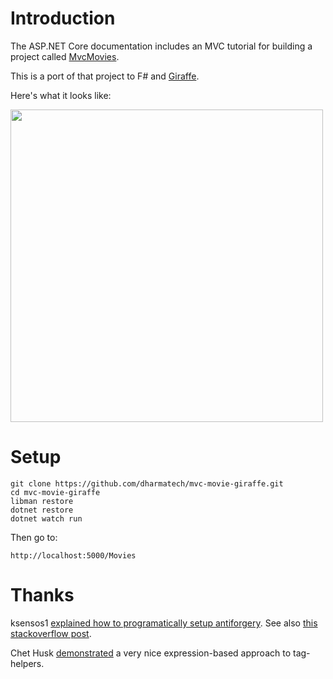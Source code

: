 
# Introduction

The ASP.NET Core documentation includes an MVC tutorial for building a project called [MvcMovies](https://docs.microsoft.com/en-us/aspnet/core/tutorials/first-mvc-app/?view=aspnetcore-5.0).

This is a port of that project to F# and [Giraffe](https://github.com/giraffe-fsharp/Giraffe).

Here's what it looks like:

<img src="https://i.imgur.com/NGqH1H7.png" width="500">

# Setup

```
git clone https://github.com/dharmatech/mvc-movie-giraffe.git
cd mvc-movie-giraffe
libman restore
dotnet restore
dotnet watch run
```

Then go to:

    http://localhost:5000/Movies

# Thanks

ksensos1 [explained how to programatically setup antiforgery](https://www.reddit.com/r/dotnet/comments/hm7dh4/aspnet_core_is_there_a_way_to_programmatically/fx3hpxn/). See also [this stackoverflow post](https://stackoverflow.com/questions/62745448/programmatically-generating-request-verification-token).

Chet Husk [demonstrated](https://github.com/giraffe-fsharp/Giraffe/discussions/457#discussioncomment-206261) a very nice expression-based approach to tag-helpers.
